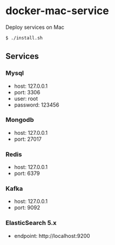 # docker-mac-service

Deploy services on Mac

```bash
$ ./install.sh
```

## Services

### Mysql

- host: 127.0.0.1
- port: 3306
- user: root
- password: 123456

### Mongodb

- host: 127.0.0.1
- port: 27017

### Redis

- host: 127.0.0.1
- port: 6379

### Kafka

- host: 127.0.0.1
- port: 9092

### ElasticSearch 5.x

- endpoint: http://localhost:9200
